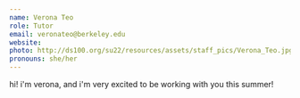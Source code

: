 ```yaml
---
name: Verona Teo
role: Tutor
email: veronateo@berkeley.edu
website: 
photo: http://ds100.org/su22/resources/assets/staff_pics/Verona_Teo.jpg
pronouns: she/her
---
```

hi! i'm verona, and i'm very excited to be working with you this summer!